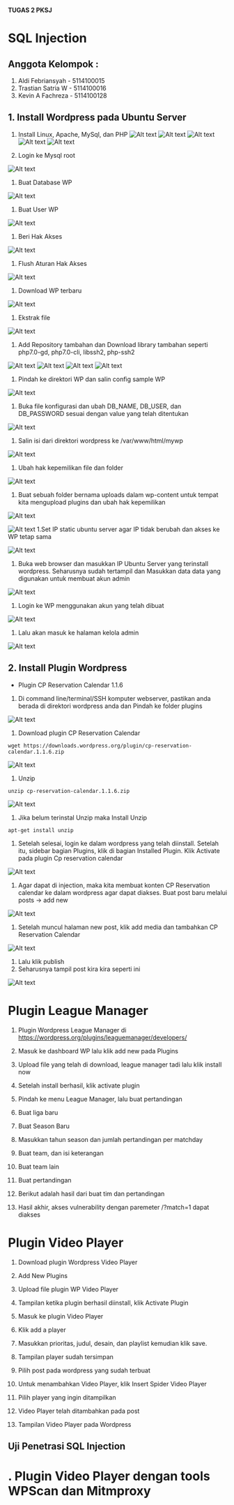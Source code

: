 <b> TUGAS 2 PKSJ </b>
# SQL Injection

## Anggota Kelompok :
1. Aldi Febriansyah - 5114100015
1. Trastian Satria W - 5114100016
1. Kevin A Fachreza - 5114100128



## 1. Install Wordpress pada Ubuntu Server
1. Install Linux, Apache, MySql, dan PHP
![Alt text](https://github.com/kevinfachreza/pksj/blob/master/tugas-2/SS/apache_install/1.PNG?raw=true)
![Alt text](https://github.com/kevinfachreza/pksj/blob/master/tugas-2/SS/apache_install/2.PNG?raw=true)
![Alt text](https://github.com/kevinfachreza/pksj/blob/master/tugas-2/SS/apache_install/3.PNG?raw=true)
![Alt text](https://github.com/kevinfachreza/pksj/blob/master/tugas-2/SS/apache_install/4.PNG?raw=true)
![Alt text](https://github.com/kevinfachreza/pksj/blob/master/tugas-2/SS/apache_install/5.PNG?raw=true)

1. Login ke Mysql root

![Alt text](https://github.com/kevinfachreza/pksj/blob/master/tugas-2/SS/make_sql_db/new1.PNG?raw=true)
1. Buat Database WP

![Alt text](https://github.com/kevinfachreza/pksj/blob/master/tugas-2/SS/make_sql_db/new2.PNG?raw=true)
1. Buat User WP

![Alt text](https://github.com/kevinfachreza/pksj/blob/master/tugas-2/SS/make_sql_db/new3.PNG?raw=true)
1. Beri Hak Akses

![Alt text](https://github.com/kevinfachreza/pksj/blob/master/tugas-2/SS/make_sql_db/new4.PNG?raw=true)
1. Flush Aturan Hak Akses

![Alt text](https://github.com/kevinfachreza/pksj/blob/master/tugas-2/SS/make_sql_db/new5.PNG?raw=true)


1. Download WP terbaru

![Alt text](https://github.com/kevinfachreza/pksj/blob/master/tugas-2/SS/install_wordpress/1.PNG?raw=true)
1. Ekstrak file

![Alt text](https://github.com/kevinfachreza/pksj/blob/master/tugas-2/SS/install_wordpress/2.PNG?raw=true)
1. Add Repository tambahan dan Download library tambahan seperti php7.0-gd, php7.0-cli, libssh2, php-ssh2

![Alt text](https://github.com/kevinfachreza/pksj/blob/master/tugas-2/SS/install_wordpress/5.PNG?raw=true)
![Alt text](https://github.com/kevinfachreza/pksj/blob/master/tugas-2/SS/install_wordpress/7.PNG?raw=true)
![Alt text](https://github.com/kevinfachreza/pksj/blob/master/tugas-2/SS/install_wordpress/8.PNG?raw=true)
![Alt text](https://github.com/kevinfachreza/pksj/blob/master/tugas-2/SS/install_wordpress/9.PNG?raw=true)
1. Pindah ke direktori WP dan salin config sample WP

![Alt text](https://github.com/kevinfachreza/pksj/blob/master/tugas-2/SS/wp_conf/new1.PNG?raw=true)
1. Buka file konfigurasi dan ubah DB_NAME, DB_USER, dan DB_PASSWORD sesuai dengan value yang telah ditentukan

![Alt text](https://github.com/kevinfachreza/pksj/blob/master/tugas-2/SS/wp_conf/new2.PNG?raw=true)
1. Salin isi dari direktori wordpress ke /var/www/html/mywp

![Alt text](https://github.com/kevinfachreza/pksj/blob/master/tugas-2/SS/wp_conf/new3.PNG?raw=true)
1. Ubah hak kepemilikan file dan folder

![Alt text](https://github.com/kevinfachreza/pksj/blob/master/tugas-2/SS/wp_conf/new4.PNG?raw=true)
1. Buat sebuah folder bernama uploads dalam wp-content untuk tempat kita mengupload plugins dan ubah hak kepemilikan

![Alt text](https://github.com/kevinfachreza/pksj/blob/master/tugas-2/SS/wp_conf/new5.1.PNG?raw=true)

![Alt text](https://github.com/kevinfachreza/pksj/blob/master/tugas-2/SS/wp_conf/new5.2.PNG?raw=true)
1.Set IP static ubuntu server agar IP tidak berubah dan akses ke WP tetap sama

![Alt text](https://github.com/kevinfachreza/pksj/blob/master/tugas-2/SS/wp_conf/set%20static%20ip.PNG?raw=true
)


1. Buka web browser dan masukkan IP Ubuntu Server yang terinstall wordpress. Seharusnya sudah tertampil dan Masukkan data data yang digunakan untuk membuat akun admin

![Alt text](https://github.com/kevinfachreza/pksj/blob/master/tugas-2/SS/wp_conf/6.PNG?raw=true)
1. Login ke WP menggunakan akun yang telah dibuat

![Alt text](https://github.com/kevinfachreza/pksj/blob/master/tugas-2/SS/wp_conf/8.PNG?raw=true)
1. Lalu akan masuk ke halaman kelola admin

![Alt text](https://github.com/kevinfachreza/pksj/blob/master/tugas-2/SS/wp_conf/new9.PNG?raw=true)

## 2. Install Plugin Wordpress
- Plugin CP Reservation Calendar 1.1.6
1. Di command line/terminal/SSH komputer webserver, pastikan anda berada di direktori wordpress anda dan Pindah ke folder plugins

![Alt text](https://github.com/kevinfachreza/pksj/blob/master/tugas-2/assets/instalasi-plugin/1.PNG?raw=true)

1. Download plugin CP Reservation Calendar 
```
wget https://downloads.wordpress.org/plugin/cp-reservation-calendar.1.1.6.zip
```
![Alt text](https://github.com/kevinfachreza/pksj/blob/master/tugas-2/assets/instalasi-plugin/2.PNG?raw=true)

1. Unzip

```
unzip cp-reservation-calendar.1.1.6.zip
```
![Alt text](https://github.com/kevinfachreza/pksj/blob/master/tugas-2/assets/instalasi-plugin/3.PNG?raw=true)

1. Jika belum terinstal Unzip maka Install Unzip 
```
apt-get install unzip
```

1. Setelah selesai, login ke dalam wordpress yang telah diinstall. Setelah itu, sidebar bagian Plugins, klik di bagian Installed Plugin. Klik Activate pada plugin Cp reservation calendar

![Alt text](https://github.com/kevinfachreza/pksj/blob/master/tugas-2/assets/instalasi-plugin/4%20activate%20this.PNG?raw=true)
1. Agar dapat di injection, maka kita membuat konten CP Reservation calendar ke dalam wordpress agar dapat diakses. Buat post baru melalui posts -> add new

![Alt text](https://github.com/kevinfachreza/pksj/blob/master/tugas-2/assets/instalasi-plugin/tanda%20activated.PNG?raw=true)
1. Setelah muncul halaman new post, klik add media dan tambahkan CP Reservation Calendar

![Alt text](https://github.com/kevinfachreza/pksj/blob/master/tugas-2/assets/instalasi-plugin/ne%20post.PNG?raw=true)
1. Lalu klik publish
1. Seharusnya tampil post kira kira seperti ini

![Alt text](https://github.com/kevinfachreza/pksj/blob/master/tugas-2/assets/instalasi-plugin/post%20this.PNG?raw=true)

# Plugin League Manager

1. Plugin Wordpress League Manager di https://wordpress.org/plugins/leaguemanager/developers/

2. Masuk ke dashboard WP lalu klik add new pada Plugins

3. Upload file yang telah di download, league manager tadi lalu klik install now

4. Setelah install berhasil, klik activate plugin

5. Pindah ke menu League Manager, lalu buat pertandingan

6. Buat liga baru

7. Buat Season Baru

8. Masukkan tahun season dan jumlah pertandingan per matchday

9. Buat team, dan isi keterangan

10. Buat team lain

11. Buat pertandingan

12. Berikut adalah hasil dari buat tim dan pertandingan

13. Hasil akhir, akses vulnerability dengan paremeter /?match=1 dapat diakses

# Plugin Video Player

1. Download plugin Wordpress Video Player

2. Add New Plugins

3. Upload file plugin WP Video Player

4. Tampilan ketika plugin berhasil diinstall, klik Activate Plugin

5. Masuk ke plugin Video Player

6. Klik add a player

7. Masukkan prioritas, judul, desain, dan playlist kemudian klik save.

8. Tampilan player sudah tersimpan

9. Pilih post pada wordpress yang sudah terbuat

10. Untuk menambahkan Video Player, klik Insert Spider Video Player

11. Pilih player yang ingin ditampilkan

12. Video Player telah ditambahkan pada post

13. Tampilan Video Player pada Wordpress

## Uji Penetrasi SQL Injection

# . Plugin Video Player dengan tools WPScan dan Mitmproxy

